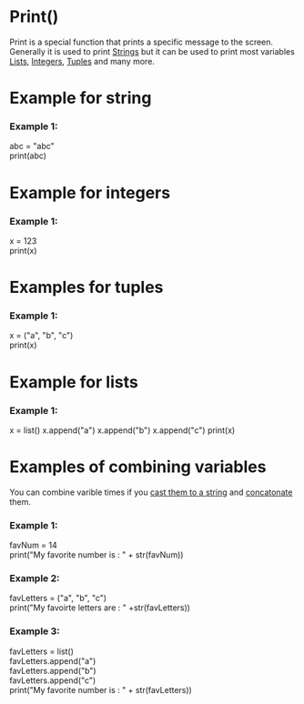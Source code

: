 # Print()
Print is a special function that prints a specific message to the screen. 
Generally it is used to print [Strings](www.Strings.com) but it can be used to print most variables [Lists](www.list.com), [Integers](www.ints.com), [Tuples](www.tuples.com) and many more.
# Example for string
### Example 1:  
abc = "abc"  
print(abc)
# Example for integers
### Example 1:
x = 123  
print(x) 
# Examples for tuples
### Example 1:
x = ("a", "b", "c")   
print(x)
# Example for lists
### Example 1:  
x = list()
x.append("a")
x.append("b")
x.append("c")
print(x)
# Examples of combining variables
You can combine varible times if you [cast them to a string](www.String.com) and [concatonate](www.string.com) them.
### Example 1:  
favNum = 14  
print("My favorite number is : " + str(favNum))
### Example 2:
favLetters = ("a", "b", "c")  
print("My favoirte letters are : " +str(favLetters))
### Example 3:  
favLetters = list()  
favLetters.append("a")   
favLetters.append("b")  
favLetters.append("c")  
print("My favorite number is : " + str(favLetters))